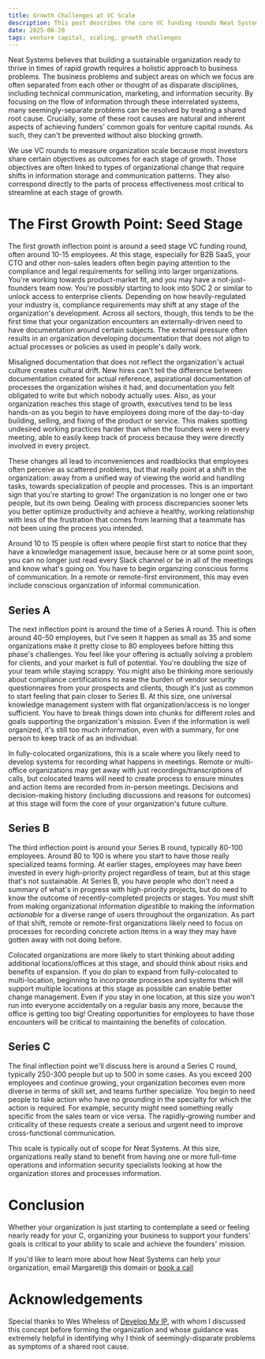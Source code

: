 ```yaml
---
title: Growth Challenges at VC Scale
description: This post describes the core VC funding rounds Neat Systems can help with, as well as a few common growth-related startup communication and information security problems at each round.
date: 2025-08-20
tags: venture capital, scaling, growth challenges
---
```

Neat Systems believes that building a sustainable organization ready to thrive in times of rapid growth requires a holistic approach to business problems. The business problems and subject areas on which we focus are often separated from each other or thought of as disparate disciplines, including technical communication, marketing, and information security. By focusing on the flow of information through these interrelated systems, many seemingly-separate problems can be resolved by treating a shared root cause. Crucially, some of these root causes are natural and inherent aspects of achieving funders' common goals for venture capital rounds. As such, they can't be prevented without also blocking growth.

We use VC rounds to measure organization scale because most investors share certain objectives as outcomes for each stage of growth. Those objectives are often linked to types of organizational change that require shifts in information storage and communication patterns. They also correspond directly to the parts of process effectiveness most critical to streamline at each stage of growth. 

# The First Growth Point: Seed Stage

The first growth inflection point is around a seed stage VC funding round, often around 10-15 employees. At this stage, especially for B2B SaaS, your CTO and other non-sales leaders often begin paying attention to the compliance and legal requirements for selling into larger organizations. You're working towards product-market fit, and you may have a not-just-founders team now. You're possibly starting to look into SOC 2 or similar to unlock access to enterprise clients. Depending on how heavily-regulated your industry is, compliance requirements may shift at any stage of the organization's development. Across all sectors, though, this tends to be the first time that your organization encounters an externally-driven need to have documentation around certain subjects. The external pressure often results in an organization developing documentation that does not align to actual processes or policies as used in people's daily work. 

Misaligned documentation that does not reflect the organization's actual culture creates cultural drift. New hires can't tell the difference between documentation created for actual reference, aspirational documentation of processes the organization wishes it had, and documentation you felt obligated to write but which nobody actually uses. Also, as your organization reaches this stage of growth, executives tend to be less hands-on as you begin to have employees doing more of the day-to-day building, selling, and fixing of the product or service. This makes spotting undesired working practices harder than when the founders were in every meeting, able to easily keep track of process because they were directly involved in every project. 

These changes all lead to inconveniences and roadblocks that employees often perceive as scattered problems, but that really point at a shift in the organization: away from a unified way of viewing the world and handling tasks, towards specialization of people and processes. This is an important sign that you're starting to grow! The organization is no longer one or two people, but its own being. Dealing with process discrepancies sooner lets you better optimize productivity and achieve a healthy, working relationship with less of the frustration that comes from learning that a teammate has not been using the process you intended.

Around 10 to 15 people is often where people first start to notice that they have a knowledge management issue, because here or at some point soon, you can no longer just read every Slack channel or be in all of the meetings and know what's going on. You have to begin organizing conscious forms of communication. In a remote or remote-first environment, this may even include conscious organization of informal communication. 

## Series A

The next inflection point is around the time of a Series A round. This is often around 40-50 employees, but I've seen it happen as small as 35 and some organizations make it pretty close to 80 employees before hitting this phase's challenges. You feel like your offering is actually solving a problem for clients, and your market is full of potential. You're doubling the size of your team while staying scrappy. You might also be thinking more seriously about compliance certifications to ease the burden of vendor security questionnaires from your prospects and clients, though it's just as common to start feeling that pain closer to Series B. At this size, one universal knowledge management system with flat organization/access is no longer sufficient. You have to break things down into chunks for different roles and goals supporting the organization's mission. Even if the information is well organized, it's still too much information, even with a summary, for one person to keep track of as an individual. 

In fully-colocated organizations, this is a scale where you likely need to develop systems for recording what happens in meetings. Remote or multi-office organizations may get away with just recordings/transcriptions of calls, but colocated teams will need to create process to ensure minutes and action items are recorded from in-person meetings. Decisions and decision-making history (including discussions and reasons for outcomes) at this stage will form the core of your organization's future culture.

## Series B

The third inflection point is around your Series B round, typically 80-100 employees. Around 80 to 100 is where you start to have those really specialized teams forming. At earlier stages, employees may have been invested in every high-priority project regardless of team, but at this stage that's not sustainable. At Series B, you have people who don't need a summary of what's in progress with high-priority projects, but do need to know the outcome of recently-completed projects or stages. You must shift from making organizational information _digestible_ to making the information _actionable_ for a diverse range of users throughout the organization. As part of that shift, remote or remote-first organizations likely need to focus on processes for recording concrete action items in a way they may have gotten away with not doing before. 

Colocated organizations are more likely to start thinking about adding additional locations/offices at this stage, and should think about risks and benefits of expansion. If you do plan to expand from fully-colocated to multi-location, beginning to incorporate processes and systems that will support multiple locations at this stage as possible can enable better change management. Even if you stay in one location, at this size you won't run into everyone accidentally on a regular basis any more, because the office is getting too big! Creating opportunities for employees to have those encounters will be critical to maintaining the benefits of colocation.

## Series C

The final inflection point we'll discuss here is around a Series C round, typically 250-300 people but up to 500 in some cases. As you exceed 200 employees and continue growing, your organization becomes even more diverse in terms of skill set, and teams further specialize. You begin to need people to take action who have no grounding in the specialty for which the action is required. For example, security might need something really specific from the sales team or vice versa. The rapidly-growing number and criticality of these requests create a serious and urgent need to improve cross-functional communication. 

This scale is typically out of scope for Neat Systems. At this size, organizations really stand to benefit from having one or more full-time operations and information security specialists looking at how the organization stores and processes information.

# Conclusion

Whether your organization is just starting to contemplate a seed or feeling nearly ready for your C, organizing your business to support your funders' goals is critical to your ability to scale and achieve the founders' mission. 

If you'd like to learn more about how Neat Systems can help your organization, email Margaret@ this domain or [book a call](https://calendar.google.com/calendar/u/0/appointments/schedules/AcZssZ0l8wwk__O7t1icTZ5MJU7S4b7yssXide30lGwA6RTmj93ztrt_VAcdRk2HslCtcOI5K_zWTg4L)

# Acknowledgements

Special thanks to Wes Wheless of [Develop My IP](https://www.developmyip.com/), with whom I discussed this concept before forming the organization and whose guidance was extremely helpful in identifying why I think of seemingly-disparate problems as symptoms of a shared root cause.